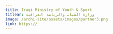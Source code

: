 ```yaml
---
title: Iraqi Ministry of Youth & Sport
titlear: وزارة الشباب والرياضة العراقية
image: /archi-site/assets/images/partner3.png
link: https://
---
```

